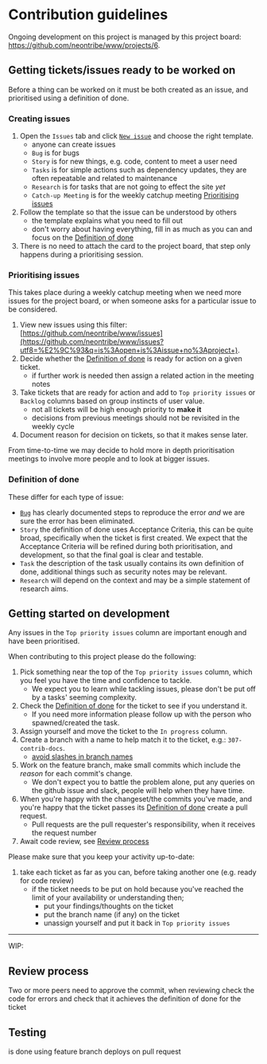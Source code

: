 # Contribution guidelines

Ongoing development on this project is managed by this project board: https://github.com/neontribe/www/projects/6.

## Getting tickets/issues ready to be worked on

Before a thing can be worked on it must be both created as an issue, and prioritised using a definition of done.

### Creating issues

1. Open the `Issues` tab and click [`New issue`](https://github.com/neontribe/www/issues/new/choose) and choose the right template.
   - anyone can create issues
   - `Bug` is for bugs
   - `Story` is for new things, e.g. code, content to meet a user need
   - `Tasks` is for simple actions such as dependency updates, they are often repeatable and related to maintenance
   - `Research` is for tasks that are not going to effect the site _yet_
   - `Catch-up Meeting` is for the weekly catchup meeting [Prioritising issues](prioritising-issues)
1. Follow the template so that the issue can be understood by others
   - the template explains what you need to fill out
   - don't worry about having everything, fill in as much as you can and focus on the [Definition of done](#definition-of-done)
1. There is no need to attach the card to the project board, that step only happens during a prioritising session.

### Prioritising issues

This takes place during a weekly catchup meeting when we need more issues for the project board, or when someone asks for a particular issue to be considered.

1. View new issues using this filter: [https://github.com/neontribe/www/issues](https://github.com/neontribe/www/issues?utf8=%E2%9C%93&q=is%3Aopen+is%3Aissue+no%3Aproject+).
1. Decide whether the [Definition of done](#definition-of-done) is ready for action on a given ticket.
   - if further work is needed then assign a related action in the meeting notes
1. Take tickets that are ready for action and add to `Top priority issues` or `Backlog` columns based on group instincts of user value.
   - not all tickets will be high enough priority to **make it**
   - decisions from previous meetings should not be revisited in the weekly cycle
1. Document reason for decision on tickets, so that it makes sense later.

From time-to-time we may decide to hold more in depth prioritisation meetings to involve more people and to look at bigger issues.

### Definition of done

These differ for each type of issue:

- [`Bug`](https://english.stackexchange.com/a/40935) has clearly documented steps to reproduce the error _and_ we are sure the error has been eliminated.
- `Story` the definition of done uses Acceptance Criteria, this can be quite broad, specifically when the ticket is first created. We expect that the Acceptance Criteria will be refined during both prioritisation, and development, so that the final goal is clear and testable.
- `Task` the description of the task usually contains its own definition of done, additional things such as security notes may be relevant.
- `Research` will depend on the context and may be a simple statement of research aims.

## Getting started on development

Any issues in the `Top priority issues` column are important enough and have been prioritised.

When contributing to this project please do the following:

1. Pick something near the top of the `Top priority issues` column, which you feel you have the time and confidence to tackle.
   - We expect you to learn while tackling issues, please don't be put off by a tasks' seeming complexity.
1. Check the [Definition of done](#definition-of-done) for the ticket to see if you understand it.
   - If you need more information please follow up with the person who spawned/created the task.
1. Assign yourself and move the ticket to the `In progress` column.
1. Create a branch with a name to help match it to the ticket, e.g.: `307-contrib-docs`.
   - [avoid slashes in branch names](https://stackoverflow.com/questions/2527355/using-the-slash-character-in-git-branch-name/2527452#2527452)
1. Work on the feature branch, make small commits which include the _reason_ for each commit's change.
   - We don't expect you to battle the problem alone, put any queries on the github issue and slack, people will help when they have time.
1. When you're happy with the changeset/the commits you've made, and you're happy that the ticket passes its [Definition of done](#definition-of-done) create a pull request.
   - Pull requests are the pull requester's responsibility, when it receives the request number
1. Await code review, see [Review process](#review-process)

Please make sure that you keep your activity up-to-date:

1. take each ticket as far as you can, before taking another one (e.g. ready for code review)
   - if the ticket needs to be put on hold because you've reached the limit of your availability or understanding then;
     - put your findings/thoughts on the ticket
     - put the branch name (if any) on the ticket
     - unassign yourself and put it back in `Top priority issues`

---

WIP:

## Review process

Two or more peers need to approve the commit, when reviewing check the code for errors and check that it achieves the definition of done for the ticket

## Testing

is done using feature branch deploys on pull request

